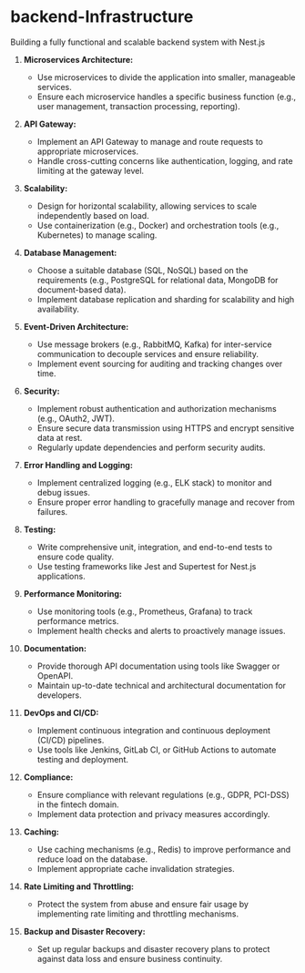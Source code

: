 # backend-Infrastructure

Building a fully functional and scalable backend system with Nest.js 

1. **Microservices Architecture:**
   - Use microservices to divide the application into smaller, manageable services.
   - Ensure each microservice handles a specific business function (e.g., user management, transaction processing, reporting).

2. **API Gateway:**
   - Implement an API Gateway to manage and route requests to appropriate microservices.
   - Handle cross-cutting concerns like authentication, logging, and rate limiting at the gateway level.

3. **Scalability:**
   - Design for horizontal scalability, allowing services to scale independently based on load.
   - Use containerization (e.g., Docker) and orchestration tools (e.g., Kubernetes) to manage scaling.

4. **Database Management:**
   - Choose a suitable database (SQL, NoSQL) based on the requirements (e.g., PostgreSQL for relational data, MongoDB for document-based data).
   - Implement database replication and sharding for scalability and high availability.

5. **Event-Driven Architecture:**
   - Use message brokers (e.g., RabbitMQ, Kafka) for inter-service communication to decouple services and ensure reliability.
   - Implement event sourcing for auditing and tracking changes over time.

6. **Security:**
   - Implement robust authentication and authorization mechanisms (e.g., OAuth2, JWT).
   - Ensure secure data transmission using HTTPS and encrypt sensitive data at rest.
   - Regularly update dependencies and perform security audits.

7. **Error Handling and Logging:**
   - Implement centralized logging (e.g., ELK stack) to monitor and debug issues.
   - Ensure proper error handling to gracefully manage and recover from failures.

8. **Testing:**
   - Write comprehensive unit, integration, and end-to-end tests to ensure code quality.
   - Use testing frameworks like Jest and Supertest for Nest.js applications.

9. **Performance Monitoring:**
   - Use monitoring tools (e.g., Prometheus, Grafana) to track performance metrics.
   - Implement health checks and alerts to proactively manage issues.

10. **Documentation:**
    - Provide thorough API documentation using tools like Swagger or OpenAPI.
    - Maintain up-to-date technical and architectural documentation for developers.

11. **DevOps and CI/CD:**
    - Implement continuous integration and continuous deployment (CI/CD) pipelines.
    - Use tools like Jenkins, GitLab CI, or GitHub Actions to automate testing and deployment.

12. **Compliance:**
    - Ensure compliance with relevant regulations (e.g., GDPR, PCI-DSS) in the fintech domain.
    - Implement data protection and privacy measures accordingly.

13. **Caching:**
    - Use caching mechanisms (e.g., Redis) to improve performance and reduce load on the database.
    - Implement appropriate cache invalidation strategies.

14. **Rate Limiting and Throttling:**
    - Protect the system from abuse and ensure fair usage by implementing rate limiting and throttling mechanisms.

15. **Backup and Disaster Recovery:**
    - Set up regular backups and disaster recovery plans to protect against data loss and ensure business continuity.

